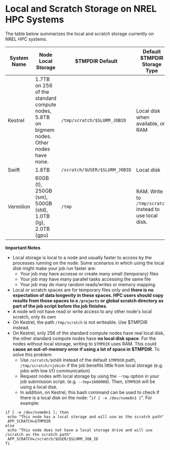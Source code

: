 # Local and Scratch Storage on NREL HPC Systems

The table below summarizes the local and scratch storage currently on NREL HPC systems. 

| System Name | Node Local Storage | $TMPDIR Default | Default $TMPDIR Storage Type | Global Scratch Storage |
| -- | -- | -- | -- | -- | 
| Kestrel | 1.7TB on 256 of the standard compute nodes, 5.8TB on bigmem nodes. Other nodes have none. | `/tmp/scratch/$SLURM_JOBID` | Local disk when available, or RAM | `/scratch/$USER` (Lustre) | 
| Swift | 1.8TB | `/scratch/$USER/$SLURM_JOBID` | Local disk | None | 
| Vermilion | 60GB (t), 250GB (sm), 500GB (std), 1.0TB (lg), 2.0TB (gpu) | `/tmp` | RAM. Write to `/tmp/scratch` instead to use local disk. | `/scratch/$USER` |


**Important Notes**

- Local storage is local to a node and usually faster to access by the processes running on the node. Some scenarios in which using the local disk might make your job run faster are:
    - Your job may have accesse or create many small (temporary) files
    - Your job may have many parallel tasks accessing the same file
    - Your job may do many random reads/writes or memory mapping.
- Local or scratch spaces are for temporary files only and **there is no expectation of data longevity in these spaces. HPC users should copy results from those spaces to a `/projects` or global scratch directory as part of the job script before the job finishes**.
- A node will not have read or write access to any other node's local scratch, only its own
- On Kestrel, the path `/tmp/scratch` is not writeable. Use $TMPDIR instead.
- On Kestrel, only 256 of the standard compute nodes have real local disk, the other standard compute nodes have **no local disk space**. For the nodes without local storage, writing to `$TMPDIR` uses RAM. This could **cause an out-of-memory error if using a lot of space in $TMPDIR**. To solve this problem:
    - Use `/scratch/$USER` instead of the default `$TMPDIR` path, `/tmp/scratch/<jobid>` if the job benefits little from local storage (e.g. jobs with low I/O communication)
    - Request nodes with local storage by using the `--tmp` option in your job submission script. (e.g. `--tmp=1600000`). Then, `$TMPDIR` will be using a local disk. 
    - In addition, on Kestrel, this bash command can be used to check if there is a local disk on the node: "`if [ -e /dev/nvme0n1 ]`". For example:

```    
if [ -e /dev/nvme0n1 ]; then
 echo "This node has a local storage and will use as the scratch path"
 APP_SCRATCH=$TMPDIR
else
 echo "This node does not have a local storage drive and will use /scratch as the scratch path"
 APP_SCRATCH=/scratch/$USER/$SLURM_JOB_ID
fi
```